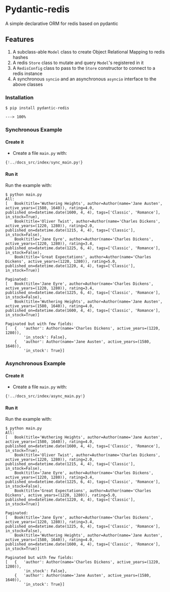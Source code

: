 # Pydantic-redis

A simple declarative ORM for redis based on pydantic

## Features

1. A subclass-able `Model` class to create Object Relational Mapping to redis hashes
2. A redis `Store` class to mutate and query `Model`'s registered in it
3. A `RedisConfig` class to pass to the `Store` constructor to connect to a redis instance
4. A synchronous `syncio` and an asynchronous `asyncio` interface to the above classes

### Installation
<div class="termy">

```console
$ pip install pydantic-redis

---> 100%
```
</div>

### Synchronous Example

#### Create it

- Create a file `main.py` with:

```Python
{!../docs_src/index/sync_main.py!}
```

#### Run it

Run the example with:

<div class="termy">

```console
$ python main.py
All:
[   Book(title='Wuthering Heights', author=Author(name='Jane Austen', active_years=(1580, 1640)), rating=4.0, published_on=datetime.date(1600, 4, 4), tags=['Classic', 'Romance'], in_stock=True),
    Book(title='Oliver Twist', author=Author(name='Charles Dickens', active_years=(1220, 1280)), rating=2.0, published_on=datetime.date(1215, 4, 4), tags=['Classic'], in_stock=False),
    Book(title='Jane Eyre', author=Author(name='Charles Dickens', active_years=(1220, 1280)), rating=3.4, published_on=datetime.date(1225, 6, 4), tags=['Classic', 'Romance'], in_stock=False),
    Book(title='Great Expectations', author=Author(name='Charles Dickens', active_years=(1220, 1280)), rating=5.0, published_on=datetime.date(1220, 4, 4), tags=['Classic'], in_stock=True)]

Paginated:
[   Book(title='Jane Eyre', author=Author(name='Charles Dickens', active_years=(1220, 1280)), rating=3.4, published_on=datetime.date(1225, 6, 4), tags=['Classic', 'Romance'], in_stock=False),
    Book(title='Wuthering Heights', author=Author(name='Jane Austen', active_years=(1580, 1640)), rating=4.0, published_on=datetime.date(1600, 4, 4), tags=['Classic', 'Romance'], in_stock=True)]

Paginated but with few fields:
[   {   'author': Author(name='Charles Dickens', active_years=(1220, 1280)),
        'in_stock': False},
    {   'author': Author(name='Jane Austen', active_years=(1580, 1640)),
        'in_stock': True}]
```
</div>

### Asynchronous Example

#### Create it

- Create a file `main.py` with:

```Python
{!../docs_src/index/async_main.py!}
```

#### Run it

Run the example with:

<div class="termy">

```console
$ python main.py
All:
[   Book(title='Wuthering Heights', author=Author(name='Jane Austen', active_years=(1580, 1640)), rating=4.0, published_on=datetime.date(1600, 4, 4), tags=['Classic', 'Romance'], in_stock=True),
    Book(title='Oliver Twist', author=Author(name='Charles Dickens', active_years=(1220, 1280)), rating=2.0, published_on=datetime.date(1215, 4, 4), tags=['Classic'], in_stock=False),
    Book(title='Jane Eyre', author=Author(name='Charles Dickens', active_years=(1220, 1280)), rating=3.4, published_on=datetime.date(1225, 6, 4), tags=['Classic', 'Romance'], in_stock=False),
    Book(title='Great Expectations', author=Author(name='Charles Dickens', active_years=(1220, 1280)), rating=5.0, published_on=datetime.date(1220, 4, 4), tags=['Classic'], in_stock=True)]

Paginated:
[   Book(title='Jane Eyre', author=Author(name='Charles Dickens', active_years=(1220, 1280)), rating=3.4, published_on=datetime.date(1225, 6, 4), tags=['Classic', 'Romance'], in_stock=False),
    Book(title='Wuthering Heights', author=Author(name='Jane Austen', active_years=(1580, 1640)), rating=4.0, published_on=datetime.date(1600, 4, 4), tags=['Classic', 'Romance'], in_stock=True)]

Paginated but with few fields:
[   {   'author': Author(name='Charles Dickens', active_years=(1220, 1280)),
        'in_stock': False},
    {   'author': Author(name='Jane Austen', active_years=(1580, 1640)),
        'in_stock': True}]
```
</div>
